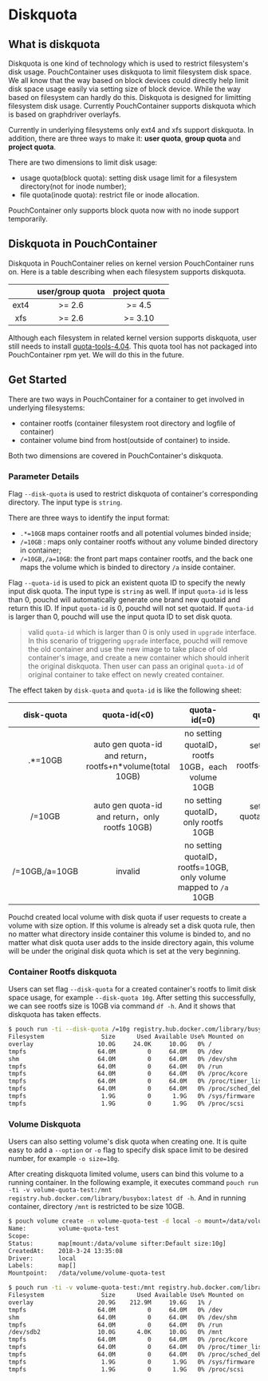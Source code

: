 # Diskquota

## What is diskquota

Diskquota is one kind of technology which is used to restrict filesystem's disk
usage. PouchContainer uses diskquota to limit filesystem disk space. We all know that
the way based on block devices could directly help limit disk space usage
easily via setting size of block device. While the way based on filesystem can
hardly do this. Diskquota is designed for limitting filesystem disk usage.
Currently PouchContainer supports diskquota which is based on graphdriver overlayfs.

Currently in underlying filesystems only ext4 and xfs support diskquota. In
addition, there are three ways to make it: **user quota**, **group quota** and
**project quota**.

There are two dimensions to limit disk usage:

* usage quota(block quota): setting disk usage limit for a filesystem directory(not for inode number);
* file quota(inode quota): restrict file or inode allocation.

PouchContainer only supports block quota now with no inode support temporarily.

## Diskquota in PouchContainer

Diskquota in PouchContainer relies on kernel version PouchContainer runs on. Here is a table
describing when each filesystem supports diskquota.

|| user/group quota | project quota|
|:---:| :----:| :---:|
|ext4| >= 2.6|>= 4.5|
|xfs|>= 2.6|>= 3.10|

Although each filesystem in related kernel version supports diskquota, user
still needs to install [quota-tools-4.04](https://nchc.dl.sourceforge.net/project/linuxquota/quota-tools/4.04/quota-4.04.tar.gz).
This quota tool has not packaged into PouchContainer rpm yet. We will do this in the
future.

## Get Started

There are two ways in PouchContainer for a container to get involved in underlying
filesystems:

* container rootfs (container filesystem root directory and logfile of container)
* container volume bind from host(outside of container) to inside.

Both two dimensions are covered in PouchContainer's diskquota.

### Parameter Details

Flag `--disk-quota` is used to restrict diskquota of container's corresponding directory. The input type is `string`.

There are three ways to identify the input format:

* `.*=10GB` maps container rootfs and all potential volumes binded inside;
* `/=10GB` : maps only container rootfs without any volume binded directory in container;
* `/=10GB,/a=10GB`: the front part maps container rootfs, and the back one maps the volume which is binded to directory `/a` inside container.

Flag `--quota-id` is used to pick an existent quota ID to specify the newly input disk quota. The input type is `string` as well. If input `quota-id` is less than 0, pouchd will automatically generate one brand new quotaid and return this ID. If input `quota-id` is 0, pouchd will not set quotaid. If `quota-id` is larger than 0, pouchd will use the input quota ID to set disk quota.

> valid `quota-id` which is larger than 0 is only used in `upgrade` interface. In this scenario of triggering `upgrade` interface, pouchd will remove the old container and use the new image to take place of old container's image, and create a new container which should inherit the original diskquota. Then user can pass an original `quota-id` of original container to take effect on newly created container.

The effect taken by `disk-quota` and `quota-id` is like the following sheet:

| disk-quota | quota-id(<0) | quota-id(=0) | quota-id(>0)|
| :--------: | :--------:| :--: |:--: |
| .*=10GB  | auto gen quota-id and return，rootfs+n\*volume(total 10GB)|no setting quotaID，rootfs 10GB，each volume 10GB| setting as input quota-id, rootfs+n\*volume(total 10GB) |
| /=10GB   | auto gen quota-id and return，only rootfs 10GB)|no setting quotaID，only rootfs 10GB| setting as input quota-id, only rootfs 10GB|
| /=10GB,/a=10GB      | invalid |no setting quotaID，rootfs=10GB, only volume mapped to `/a` 10GB| invalid |

Pouchd created local volume with disk quota if user requests to create a volume with size option. If this volume is already set a disk quota rule, then no matter what directory inside container this volume is binded to, and no matter what disk quota user adds to the inside directory again, this volume will be under the original disk quota which is set at the very beginning.

### Container Rootfs diskquota

Users can set flag `--disk-quota` for a created container's rootfs to limit
disk space usage, for example `--disk-quota 10g`. After setting this
successfully, we can see rootfs size is 10GB via command `df -h`. And it shows
that diskquota has taken effects.

```bash
$ pouch run -ti --disk-quota /=10g registry.hub.docker.com/library/busybox:latest df -h
Filesystem                Size      Used Available Use% Mounted on
overlay                  10.0G     24.0K     10.0G   0% /
tmpfs                    64.0M         0     64.0M   0% /dev
shm                      64.0M         0     64.0M   0% /dev/shm
tmpfs                    64.0M         0     64.0M   0% /run
tmpfs                    64.0M         0     64.0M   0% /proc/kcore
tmpfs                    64.0M         0     64.0M   0% /proc/timer_list
tmpfs                    64.0M         0     64.0M   0% /proc/sched_debug
tmpfs                     1.9G         0      1.9G   0% /sys/firmware
tmpfs                     1.9G         0      1.9G   0% /proc/scsi
```

### Volume Diskquota

Users can also setting volume's disk quota when creating one. It is quite easy
to add a `--option` or `-o` flag to specify disk space limit to be desired
number, for example `-o size=10g`.

After creating diskquota limited volume, users can bind this volume to a
running container. In the following example, it executes command
`pouch run -ti -v volume-quota-test:/mnt registry.hub.docker.com/library/busybox:latest df -h`.
And in running container, directory `/mnt` is restricted to be size 10GB.

```bash
$ pouch volume create -n volume-quota-test -d local -o mount=/data/volume -o size=10g
Name:         volume-quota-test
Scope:
Status:       map[mount:/data/volume sifter:Default size:10g]
CreatedAt:    2018-3-24 13:35:08
Driver:       local
Labels:       map[]
Mountpoint:   /data/volume/volume-quota-test

$ pouch run -ti -v volume-quota-test:/mnt registry.hub.docker.com/library/busybox:latest df -h
Filesystem                Size      Used Available Use% Mounted on
overlay                  20.9G    212.9M     19.6G   1% /
tmpfs                    64.0M         0     64.0M   0% /dev
shm                      64.0M         0     64.0M   0% /dev/shm
tmpfs                    64.0M         0     64.0M   0% /run
/dev/sdb2                10.0G      4.0K     10.0G   0% /mnt
tmpfs                    64.0M         0     64.0M   0% /proc/kcore
tmpfs                    64.0M         0     64.0M   0% /proc/timer_list
tmpfs                    64.0M         0     64.0M   0% /proc/sched_debug
tmpfs                     1.9G         0      1.9G   0% /sys/firmware
tmpfs                     1.9G         0      1.9G   0% /proc/scsi
```
